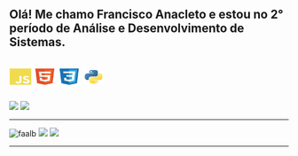 ## Olá! Me chamo Francisco Anacleto e estou no 2° período de Análise e Desenvolvimento de Sistemas.

<div style="display: inline_block"><br>
  <img align="center" alt="Faalb-Js" height="30" width="40" src="https://raw.githubusercontent.com/devicons/devicon/master/icons/javascript/javascript-plain.svg">
  <img align="center" alt="Faalb-HTML" height="30" width="40" src="https://raw.githubusercontent.com/devicons/devicon/master/icons/html5/html5-original.svg">
  <img align="center" alt="Faalb-CSS" height="30" width="40" src="https://raw.githubusercontent.com/devicons/devicon/master/icons/css3/css3-original.svg">
  <img align="center" alt="Faalb-Python" height="30" width="40" src="https://raw.githubusercontent.com/devicons/devicon/master/icons/python/python-original.svg">
</div>
  
##

<div> 
  <a href = "mailto:franciscoaalbuquerque30@gmail.com"><img src="https://img.shields.io/badge/-Gmail-%23333?style=for-the-badge&logo=gmail&logoColor=white" target="_blank"></a>
  <a href="https://linkedin.com/in/
franciscoaalbuquerque" target="_blank"><img src="https://img.shields.io/badge/-LinkedIn-%230077B5?style=for-the-badge&logo=linkedin&logoColor=white" target="_blank"></a> 
</div>

<hr>
<img alt="faalb" src="https://github-readme-stats.anuraghazra1.vercel.app/api?username=faalb&line_height=27&include_all_commits=true&show_icons=true&hide_border=true&theme=dark&count_private=true"/>
<img src="https://github-readme-stats.vercel.app/api/top-langs/?username=faalb&theme=dark"/>
<a href="https://github.com/Daggy1234">
  <img src="https://github-readme-stats.vercel.app/api/top-langs/?username=faalb&theme=dark" />
</a>
<hr>
